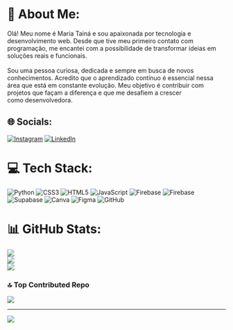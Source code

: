 # 💫 About Me:
Olá! Meu nome é Maria Tainá e sou apaixonada por tecnologia e desenvolvimento web. Desde que tive meu primeiro contato com programação, me encantei com a possibilidade de transformar ideias em soluções reais e funcionais.<br><br>Sou uma pessoa curiosa, dedicada e sempre em busca de novos conhecimentos. Acredito que o aprendizado contínuo é essencial nessa área que está em constante evolução. Meu objetivo é contribuir com projetos que façam a diferença e que me desafiem a crescer como desenvolvedora.


## 🌐 Socials:
[![Instagram](https://img.shields.io/badge/Instagram-%23E4405F.svg?logo=Instagram&logoColor=white)](https://instagram.com/tainamf__) [![LinkedIn](https://img.shields.io/badge/LinkedIn-%230077B5.svg?logo=linkedin&logoColor=white)](https://www.linkedin.com/in/tainamirand4/) 

# 💻 Tech Stack:
![Python](https://img.shields.io/badge/python-3670A0?style=for-the-badge&logo=python&logoColor=ffdd54) ![CSS3](https://img.shields.io/badge/css3-%231572B6.svg?style=for-the-badge&logo=css3&logoColor=white) ![HTML5](https://img.shields.io/badge/html5-%23E34F26.svg?style=for-the-badge&logo=html5&logoColor=white) ![JavaScript](https://img.shields.io/badge/javascript-%23323330.svg?style=for-the-badge&logo=javascript&logoColor=%23F7DF1E) ![Firebase](https://img.shields.io/badge/firebase-%23039BE5.svg?style=for-the-badge&logo=firebase) ![Firebase](https://img.shields.io/badge/firebase-a08021?style=for-the-badge&logo=firebase&logoColor=ffcd34) ![Supabase](https://img.shields.io/badge/Supabase-3ECF8E?style=for-the-badge&logo=supabase&logoColor=white) ![Canva](https://img.shields.io/badge/Canva-%2300C4CC.svg?style=for-the-badge&logo=Canva&logoColor=white) ![Figma](https://img.shields.io/badge/figma-%23F24E1E.svg?style=for-the-badge&logo=figma&logoColor=white) ![GitHub](https://img.shields.io/badge/github-%23121011.svg?style=for-the-badge&logo=github&logoColor=white)
# 📊 GitHub Stats:
![](https://github-readme-stats.vercel.app/api?username=tainamf&theme=dark&hide_border=false&include_all_commits=false&count_private=false)<br/>
![](https://nirzak-streak-stats.vercel.app/?user=tainamf&theme=dark&hide_border=false)<br/>
![](https://github-readme-stats.vercel.app/api/top-langs/?username=tainamf&theme=dark&hide_border=false&include_all_commits=false&count_private=false&layout=compact)

### 🔝 Top Contributed Repo
![](https://github-contributor-stats.vercel.app/api?username=tainamf&limit=5&theme=dark&combine_all_yearly_contributions=true)

---
[![](https://visitcount.itsvg.in/api?id=tainamf&icon=0&color=0)](https://visitcount.itsvg.in)

<!-- Proudly created with GPRM ( https://gprm.itsvg.in ) -->
